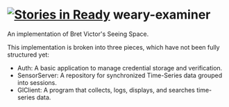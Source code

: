 [![Stories in Ready](https://badge.waffle.io/proegssilb/weary-examiner.png?label=ready&title=Ready)](https://waffle.io/proegssilb/weary-examiner)
weary-examiner
==============

An implementation of Bret Victor's Seeing Space.

This implementation is broken into three pieces, which have not been fully structured yet:

* Auth: A basic application to manage credential storage and verification.
* SensorServer: A repository for synchronized Time-Series data grouped into sessions.
* GlClient: A program that collects, logs, displays, and searches time-series data.
